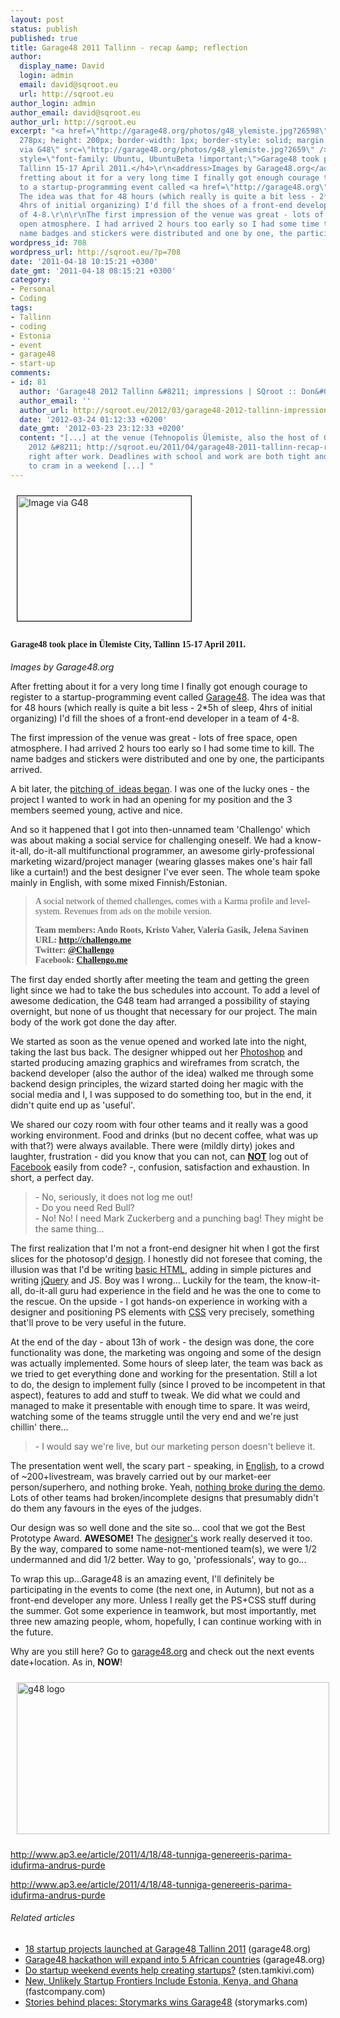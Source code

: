 ```yaml
---
layout: post
status: publish
published: true
title: Garage48 2011 Tallinn - recap &amp; reflection
author:
  display_name: David
  login: admin
  email: david@sqroot.eu
  url: http://sqroot.eu
author_login: admin
author_email: david@sqroot.eu
author_url: http://sqroot.eu
excerpt: "<a href=\"http://garage48.org/photos/g48_ylemiste.jpg?26598\"><img style=\"width:
  278px; height: 200px; border-width: 1px; border-style: solid; margin: 10px;\" alt=\"Image
  via G48\" src=\"http://garage48.org/photos/g48_ylemiste.jpg?2659\" /></a>\r\n<h4
  style=\"font-family: Ubuntu, UbuntuBeta !important;\">Garage48 took place in Ülemiste City,
  Tallinn 15-17 April 2011.</h4>\r\n<address>Images by Garage48.org</address>After
  fretting about it for a very long time I finally got enough courage to register
  to a startup-programming event called <a href=\"http://garage48.org\">Garage48</a>.
  The idea was that for 48 hours (which really is quite a bit less - 2*5h of sleep,
  4hrs of initial organizing) I'd fill the shoes of a front-end developer in a team
  of 4-8.\r\n\r\nThe first impression of the venue was great - lots of free space,
  open atmosphere. I had arrived 2 hours too early so I had some time to kill. The
  name badges and stickers were distributed and one by one, the participants arrived.\r\n\r\n"
wordpress_id: 708
wordpress_url: http://sqroot.eu/?p=708
date: '2011-04-18 10:15:21 +0300'
date_gmt: '2011-04-18 08:15:21 +0300'
category:
- Personal
- Coding
tags:
- Tallinn
- coding
- Estonia
- event
- garage48
- start-up
comments:
- id: 81
  author: 'Garage48 2012 Tallinn &#8211; impressions | SQroot :: Don&#039;t be negative!'
  author_email: ''
  author_url: http://sqroot.eu/2012/03/garage48-2012-tallinn-impressions/
  date: '2012-03-24 01:12:33 +0200'
  date_gmt: '2012-03-23 23:12:33 +0200'
  content: "[...] at the venue (Tehnopolis Ülemiste, also the host of Garage48 Tallinn
    2012 &#8211; http://sqroot.eu/2011/04/garage48-2011-tallinn-recap-reflection/)
    right after work. Deadlines with school and work are both tight and I decided
    to cram in a weekend [...] "
---
```


<a href="http://garage48.org/photos/g48_ylemiste.jpg?26598"><img style="width: 278px; height: 200px; border-width: 1px; border-style: solid; margin: 10px;" alt="Image via G48" src="http://garage48.org/photos/g48_ylemiste.jpg?2659" /></a>

<h4 style="font-family: Ubuntu, UbuntuBeta !important;">Garage48 took place in Ülemiste City, Tallinn 15-17 April 2011.</h4>
<address>Images by Garage48.org</address>

After fretting about it for a very long time I finally got enough courage to register to a startup-programming event called <a href="http://garage48.org">Garage48</a>. The idea was that for 48 hours (which really is quite a bit less - 2*5h of sleep, 4hrs of initial organizing) I'd fill the shoes of a front-end developer in a team of 4-8.


The first impression of the venue was great - lots of free space, open atmosphere. I had arrived 2 hours too early so I had some time to kill. The name badges and stickers were distributed and one by one, the participants arrived.


<a id="more"></a><a id="more-708"></a>


A bit later, the <a href="http://garage48.org/blogger/ideas-pitched-on-garage48-tallinn">pitching of  ideas began</a>. I was one of the lucky ones - the project I wanted to work in had an opening for my position and the 3 members seemed young, active and nice.


And so it happened that I got into then-unnamed team 'Challengo' which was about making a social service for challenging oneself. We had a know-it-all, do-it-all multifunctional programmer, an awesome girly-professional marketing wizard/project manager (wearing glasses makes one's hair fall like a curtain!) and the best designer I've ever seen. The whole team spoke mainly in English, with some mixed Finnish/Estonian.

<div style="font-family: Ubuntu, UbuntuBeta !important; border-style: initial; border-color: initial; font-size: 14px; vertical-align: baseline; background-color: transparent; border-width: 0px; padding: 0px; margin: 0px;">
<div style="font-family: Ubuntu, UbuntuBeta !important; border-style: initial; border-color: initial; font-size: 14px; vertical-align: baseline; background-color: transparent; border-width: 0px; padding: 0px; margin: 0px;">
<blockquote>
<div style="font-family: Ubuntu, UbuntuBeta !important; border-style: initial; border-color: initial; font-size: 14px; vertical-align: baseline; background-color: transparent; border-width: 0px; padding: 0px; margin: 0px;">

<b><span style="font-family: Ubuntu, UbuntuBeta !important; border-style: initial; border-color: initial; font-size: 14px; vertical-align: baseline; background-color: transparent; font-weight: normal; border-width: 0px; padding: 0px; margin: 0px;">A social network of themed challenges, comes with a Karma profile and level-system. Revenues from ads on the mobile version. </span></b>

<div style="font-family: Ubuntu, UbuntuBeta !important; border-style: initial; border-color: initial; font-size: 14px; vertical-align: baseline; background-color: transparent; border-width: 0px; padding: 0px; margin: 0px;">
<div style="font-family: Ubuntu, UbuntuBeta !important; border-style: initial; border-color: initial; font-size: 14px; vertical-align: baseline; background-color: transparent; border-width: 0px; padding: 0px; margin: 0px;">
<div style="font-family: Ubuntu, UbuntuBeta !important; border-style: initial; border-color: initial; font-size: 14px; vertical-align: baseline; background-color: transparent; border-width: 0px; padding: 0px; margin: 0px;">
<div style="font-family: Ubuntu, UbuntuBeta !important; border-style: initial; border-color: initial; font-size: 14px; vertical-align: baseline; background-color: transparent; border-width: 0px; padding: 0px; margin: 0px;">
<div style="font-family: Ubuntu, UbuntuBeta !important; border-style: initial; border-color: initial; font-size: 14px; vertical-align: baseline; background-color: transparent; font-weight: normal; border-width: 0px; padding: 0px; margin: 0px;">
<div style="font-family: Ubuntu, UbuntuBeta !important; border-style: initial; border-color: initial; font-size: 14px; vertical-align: baseline; background-color: transparent; border-width: 0px; padding: 0px; margin: 0px;"><b><span style="font-family: Ubuntu, UbuntuBeta !important; border-style: initial; border-color: initial; font-size: 14px; vertical-align: baseline; background-color: transparent; font-weight: normal; border-width: 0px; padding: 0px; margin: 0px;"><b><span style="font-family: Ubuntu, UbuntuBeta !important; border-style: initial; border-color: initial; font-size: 14px; vertical-align: baseline; background-color: transparent; font-weight: normal; border-width: 0px; padding: 0px; margin: 0px;"><b>Team members: Ando Roots, Kristo Vaher, Valeria Gasik, Jelena Savinen</b></span></b></span></b></div>
</div>
</div>
</div>
</div>
</div>
</div>
<div style="font-family: Ubuntu, UbuntuBeta !important; border-style: initial; border-color: initial; font-size: 14px; vertical-align: baseline; background-color: transparent; font-weight: normal; border-width: 0px; padding: 0px; margin: 0px;">
<div style="font-family: Ubuntu, UbuntuBeta !important; border-style: initial; border-color: initial; font-size: 14px; vertical-align: baseline; background-color: transparent; border-width: 0px; padding: 0px; margin: 0px;"><b>URL: <a href="http://challengo.me" target="_blank" rel="me nofollow">http://challengo.me</a></b></div>
<div style="font-family: Ubuntu, UbuntuBeta !important; border-style: initial; border-color: initial; font-size: 14px; vertical-align: baseline; background-color: transparent; border-width: 0px; padding: 0px; margin: 0px;"><b>Twitter: <a href="http://twitter.com/#!/Challengo">@Challengo</a></b></div>
<div style="font-family: Ubuntu, UbuntuBeta !important; border-style: initial; border-color: initial; font-size: 14px; vertical-align: baseline; background-color: transparent; border-width: 0px; padding: 0px; margin: 0px;"><b>Facebook: <a href="http://www.facebook.com/pages/Challengome/158911107503274">Challengo.me</a></b></div>
</div>
</blockquote>
</div>
</div>

The first day ended shortly after meeting the team and getting the green light since we had to take the bus schedules into account. To add a level of awesome dedication, the G48 team had arranged a possibility of staying overnight, but none of us thought that necessary for our project. The main body of the work got done the day after.


We started as soon as the venue opened and worked late into the night, taking the last bus back. The designer whipped out her <a class="zem_slink" title="Adobe Photoshop" href="http://en.wikipedia.org/wiki/Adobe_Photoshop" rel="wikipedia">Photoshop</a> and started producing amazing graphics and wireframes from scratch, the backend developer (also the author of the idea) walked me through some backend design principles, the wizard started doing her magic with the social media and I, I was supposed to do something too, but in the end, it didn't quite end up as 'useful'.


We shared our cozy room with four other teams and it really was a good working environment. Food and drinks (but no decent coffee, what was up with that?) were always available. There were (mildly dirty) jokes and laughter, frustration - did you know that you can not, can <span style="text-decoration: underline;"><strong>NOT</strong></span> log out of <a class="zem_slink" title="Facebook" href="http://en.wikipedia.org/wiki/Facebook" rel="wikipedia">Facebook</a> easily from code? -, confusion, satisfaction and exhaustion. In short, a perfect day.

<blockquote>
<div>- No, seriously, it does not log me out!</div>
<div>- Do you need Red Bull?</div>
<div>- No! No! I need Mark Zuckerberg and a punching bag! They might be the same thing...</div>
</blockquote>

The first realization that I'm not a front-end designer hit when I got the first slices for the photosop'd <a class="zem_slink" title="Design" href="http://en.wikipedia.org/wiki/Design" rel="wikipedia">design</a>. I honestly did not foresee that coming, the illusion was that I'd be writing <a class="zem_slink" title="HTML" href="http://en.wikipedia.org/wiki/HTML" rel="wikipedia">basic HTML</a>, adding in simple pictures and writing <a class="zem_slink" title="JQuery" href="http://en.wikipedia.org/wiki/JQuery" rel="wikipedia">jQuery</a> and JS. Boy was I wrong... Luckily for the team, the know-it-all, do-it-all guru had experience in the field and he was the one to come to the rescue. On the upside - I got hands-on experience in working with a designer and positioning PS elements with <a class="zem_slink" title="Cascading Style Sheets" href="http://en.wikipedia.org/wiki/Cascading_Style_Sheets" rel="wikipedia">CSS</a> very precisely, something that'll prove to be very useful in the future.


At the end of the day - about 13h of work - the design was done, the core functionality was done, the marketing was ongoing and some of the design was actually implemented. Some hours of sleep later, the team was back as we tried to get everything done and working for the presentation. Still a lot to do, the design to implement fully (since I proved to be incompetent in that aspect), features to add and stuff to tweak. We did what we could and managed to make it presentable with enough time to spare. It was weird, watching some of the teams struggle until the very end and we're just chillin' there...

<blockquote>
- I would say we're live, but our marketing person doesn't believe it.
</blockquote>

The presentation went well, the scary part - speaking, in <a class="zem_slink" title="English language" href="http://en.wikipedia.org/wiki/English_language" rel="wikipedia">English</a>, to a crowd of ~200+livestream, was bravely carried out by our market-eer person/superhero, and nothing broke. Yeah, <span style="text-decoration: underline;">nothing broke during the demo</span>. Lots of other teams had broken/incomplete designs that presumably didn't do them any favours in the eyes of the judges.


Our design was so well done and the site so... cool that we got the Best Prototype Award. <strong>AWESOME!</strong> The <a class="zem_slink" title="Designer" href="http://en.wikipedia.org/wiki/Designer" rel="wikipedia">designer's</a> work really deserved it too. By the way, compared to some name-not-mentioned team(s), we were 1/2 undermanned and did 1/2 better. Way to go, 'professionals', way to go...


To wrap this up...Garage48 is an amazing event, I'll definitely be participating in the events to come (the next one, in Autumn), but not as a front-end developer any more. Unless I really get the PS+CSS stuff during the summer. Got some experience in teamwork, but most importantly, met three new amazing people, whom, hopefully, I can continue working with in the future.


Why are you still here? Go to <a href="http://garage48.org">garage48.org</a> and check out the next events date+location. As in, <strong>NOW</strong>!


<a href="http://garage48.org"><img style="width: 500px; height: 243px; margin: 10px;" alt="g48 logo" src="http://sqroot.eu/wp-content/uploads/2012/04/ivy-garage48-500x243.png" /></a>

<p class="zemanta-related-title" style="font-size: 1em;"><a href="http://www.ap3.ee/article/2011/4/18/48-tunniga-genereeris-parima-idufirma-andrus-purde">http://www.ap3.ee/article/2011/4/18/48-tunniga-genereeris-parima-idufirma-andrus-purde</a>


<a href="http://www.ap3.ee/article/2011/4/18/48-tunniga-genereeris-parima-idufirma-andrus-purde">http://www.ap3.ee/article/2011/4/18/48-tunniga-genereeris-parima-idufirma-andrus-purde</a>

<h6 class="zemanta-related-title" style="font-size: 1em;">Related articles</h6>
<ul class="zemanta-article-ul">
<li class="zemanta-article-ul-li"><a href="http://garage48.org/blogger/projects-on-garage48-tallinn-2011">18 startup projects launched at Garage48 Tallinn 2011</a> (garage48.org)</li>
<li class="zemanta-article-ul-li"><a href="http://garage48.org/blogger/garage48-will-expand-into-5-african-countries">Garage48 hackathon will expand into 5 African countries</a> (garage48.org)</li>
<li class="zemanta-article-ul-li"><a href="http://sten.tamkivi.com/2011/03/do-startup-weekends-help-create-startups/">Do startup weekend events help creating startups?</a> (sten.tamkivi.com)</li>
<li class="zemanta-article-ul-li"><a href="http://www.fastcompany.com/1746415/garage-48-google-nokia-sponsored-hackathon-estonia-africa">New, Unlikely Startup Frontiers Include Estonia, Kenya, and Ghana</a> (fastcompany.com)</li>
<li class="zemanta-article-ul-li"><a href="http://storymarks.com/">Stories behind places: Storymarks wins Garage48</a> (storymarks.com)</li>
</ul>
<div class="zemanta-pixie" style="margin-top: 10px; height: 15px;"><img class="zemanta-pixie-img" style="border: none; float: right;" alt="" /></div>
